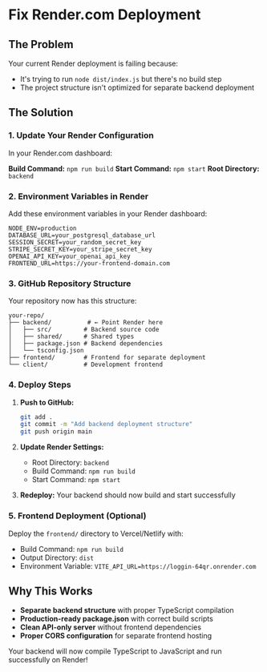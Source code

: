 # Fix Render.com Deployment

## The Problem
Your current Render deployment is failing because:
- It's trying to run `node dist/index.js` but there's no build step
- The project structure isn't optimized for separate backend deployment

## The Solution

### 1. Update Your Render Configuration

In your Render.com dashboard:

**Build Command:** `npm run build`
**Start Command:** `npm start`
**Root Directory:** `backend`

### 2. Environment Variables in Render

Add these environment variables in your Render dashboard:

```
NODE_ENV=production
DATABASE_URL=your_postgresql_database_url
SESSION_SECRET=your_random_secret_key
STRIPE_SECRET_KEY=your_stripe_secret_key
OPENAI_API_KEY=your_openai_api_key
FRONTEND_URL=https://your-frontend-domain.com
```

### 3. GitHub Repository Structure

Your repository now has this structure:
```
your-repo/
├── backend/          # ← Point Render here
│   ├── src/         # Backend source code
│   ├── shared/      # Shared types
│   ├── package.json # Backend dependencies
│   └── tsconfig.json
├── frontend/        # Frontend for separate deployment
└── client/          # Development frontend
```

### 4. Deploy Steps

1. **Push to GitHub:**
   ```bash
   git add .
   git commit -m "Add backend deployment structure"
   git push origin main
   ```

2. **Update Render Settings:**
   - Root Directory: `backend`
   - Build Command: `npm run build`
   - Start Command: `npm start`

3. **Redeploy:** Your backend should now build and start successfully

### 5. Frontend Deployment (Optional)

Deploy the `frontend/` directory to Vercel/Netlify with:
- Build Command: `npm run build`
- Output Directory: `dist`
- Environment Variable: `VITE_API_URL=https://loggin-64qr.onrender.com`

## Why This Works

- **Separate backend structure** with proper TypeScript compilation
- **Production-ready package.json** with correct build scripts  
- **Clean API-only server** without frontend dependencies
- **Proper CORS configuration** for separate frontend hosting

Your backend will now compile TypeScript to JavaScript and run successfully on Render!